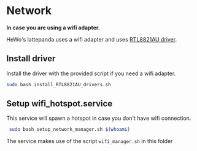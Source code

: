 # Network
**In case you are using a wifi adapter.**


HeWo's lattepanda uses a wifi adapter and uses [RTL8821AU driver](https://github.com/morrownr/8821au-20210708.git).

## Install driver
Install the driver with the provided script if you need a wifi adapter.
```bash
sudo bash install_RTL8821AU_drivers.sh
```

## Setup wifi_hotspot.service
This service will spawn a hotspot in case you don't have wifi connection.
```bash
 sudo bash setup_network_manager.sh $(whoami)
```
The service makes use of the script `wifi_manager.sh` in this folder